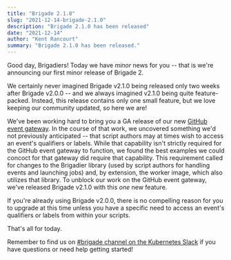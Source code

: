 ```yaml
---
title: "Brigade 2.1.0"
slug: "2021-12-14-brigade-2.1.0"
description: "Brigade 2.1.0 has been released"
date: "2021-12-14"
author: "Kent Rancourt"
summary: "Brigade 2.1.0 has been released."
---
```


Good day, Brigadiers! Today we have _minor_ news for you -- that is we're announcing our first minor release of Brigade 2.

We certainly never imagined Brigade v2.1.0 being released only two weeks after Brigade v2.0.0 -- and we always imagined v2.1.0 being quite feature-packed. Instead, this release contains only one small feature, but we love keeping our community updated, so here we are!

We've been working hard to bring you a GA release of our new [GitHub event gateway](https://github.com/brigadecore/brigade-github-gateway). In the course of that work, we uncovered something we'd not previously anticipated -- that script authors may at times wish to access an event's qualifiers or labels. While that capability isn't strictly required for the GitHub event gateway to function, we found the best examples we could concoct for that gateway did require that capability. This requirement called for changes to the Brigadier library (used by script authors for handling events and launching jobs) and, by extension, the worker image, which also utilizes that library. To unblock our work on the GitHub event gateway, we've released Brigade v2.1.0 with this _one_ new feature.

If you're already using Brigade v2.0.0, there is no compelling reason for you to upgrade at this time unless you have a specific need to access an event's qualifiers or labels from within your scripts.

That's all for today.

Remember to find us on [#brigade channel on the Kubernetes Slack](https://slack.brigade.sh) if you have questions or need help getting started!
